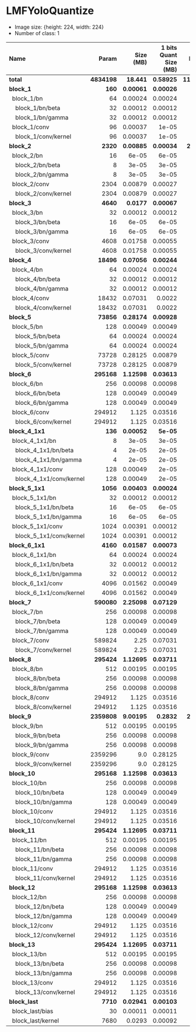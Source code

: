 # LMFYoloQuantize

* Image size: {height: 224, width: 224}
* Number of class: 1

| Name | Param | Size (MB) | 1 bits Quant Size (MB) | FLOPs (m) |
| :-- | --: | --: | --: | --: |
| **total** | **4834198** | **18.441** | **0.58925** | **1141.55565** |
| **block_1** | **160** | **0.00061** | **0.00026** | **9.63379** |
| &nbsp;&nbsp;block_1/bn | 64 | 0.00024 | 0.00024 | - |
| &nbsp;&nbsp;&nbsp;&nbsp;block_1/bn/beta | 32 | 0.00012 | 0.00012 | - |
| &nbsp;&nbsp;&nbsp;&nbsp;block_1/bn/gamma | 32 | 0.00012 | 0.00012 | - |
| &nbsp;&nbsp;block_1/conv | 96 | 0.00037 | 1e-05 | - |
| &nbsp;&nbsp;&nbsp;&nbsp;block_1/conv/kernel | 96 | 0.00037 | 1e-05 | - |
| **block_2** | **2320** | **0.00885** | **0.00034** | **231.21101** |
| &nbsp;&nbsp;block_2/bn | 16 | 6e-05 | 6e-05 | - |
| &nbsp;&nbsp;&nbsp;&nbsp;block_2/bn/beta | 8 | 3e-05 | 3e-05 | - |
| &nbsp;&nbsp;&nbsp;&nbsp;block_2/bn/gamma | 8 | 3e-05 | 3e-05 | - |
| &nbsp;&nbsp;block_2/conv | 2304 | 0.00879 | 0.00027 | - |
| &nbsp;&nbsp;&nbsp;&nbsp;block_2/conv/kernel | 2304 | 0.00879 | 0.00027 | - |
| **block_3** | **4640** | **0.0177** | **0.00067** | **115.6055** |
| &nbsp;&nbsp;block_3/bn | 32 | 0.00012 | 0.00012 | - |
| &nbsp;&nbsp;&nbsp;&nbsp;block_3/bn/beta | 16 | 6e-05 | 6e-05 | - |
| &nbsp;&nbsp;&nbsp;&nbsp;block_3/bn/gamma | 16 | 6e-05 | 6e-05 | - |
| &nbsp;&nbsp;block_3/conv | 4608 | 0.01758 | 0.00055 | - |
| &nbsp;&nbsp;&nbsp;&nbsp;block_3/conv/kernel | 4608 | 0.01758 | 0.00055 | - |
| **block_4** | **18496** | **0.07056** | **0.00244** | **115.6055** |
| &nbsp;&nbsp;block_4/bn | 64 | 0.00024 | 0.00024 | - |
| &nbsp;&nbsp;&nbsp;&nbsp;block_4/bn/beta | 32 | 0.00012 | 0.00012 | - |
| &nbsp;&nbsp;&nbsp;&nbsp;block_4/bn/gamma | 32 | 0.00012 | 0.00012 | - |
| &nbsp;&nbsp;block_4/conv | 18432 | 0.07031 | 0.0022 | - |
| &nbsp;&nbsp;&nbsp;&nbsp;block_4/conv/kernel | 18432 | 0.07031 | 0.0022 | - |
| **block_5** | **73856** | **0.28174** | **0.00928** | **115.6055** |
| &nbsp;&nbsp;block_5/bn | 128 | 0.00049 | 0.00049 | - |
| &nbsp;&nbsp;&nbsp;&nbsp;block_5/bn/beta | 64 | 0.00024 | 0.00024 | - |
| &nbsp;&nbsp;&nbsp;&nbsp;block_5/bn/gamma | 64 | 0.00024 | 0.00024 | - |
| &nbsp;&nbsp;block_5/conv | 73728 | 0.28125 | 0.00879 | - |
| &nbsp;&nbsp;&nbsp;&nbsp;block_5/conv/kernel | 73728 | 0.28125 | 0.00879 | - |
| **block_6** | **295168** | **1.12598** | **0.03613** | **115.6055** |
| &nbsp;&nbsp;block_6/bn | 256 | 0.00098 | 0.00098 | - |
| &nbsp;&nbsp;&nbsp;&nbsp;block_6/bn/beta | 128 | 0.00049 | 0.00049 | - |
| &nbsp;&nbsp;&nbsp;&nbsp;block_6/bn/gamma | 128 | 0.00049 | 0.00049 | - |
| &nbsp;&nbsp;block_6/conv | 294912 | 1.125 | 0.03516 | - |
| &nbsp;&nbsp;&nbsp;&nbsp;block_6/conv/kernel | 294912 | 1.125 | 0.03516 | - |
| **block_4_1x1** | **136** | **0.00052** | **5e-05** | **0.80282** |
| &nbsp;&nbsp;block_4_1x1/bn | 8 | 3e-05 | 3e-05 | - |
| &nbsp;&nbsp;&nbsp;&nbsp;block_4_1x1/bn/beta | 4 | 2e-05 | 2e-05 | - |
| &nbsp;&nbsp;&nbsp;&nbsp;block_4_1x1/bn/gamma | 4 | 2e-05 | 2e-05 | - |
| &nbsp;&nbsp;block_4_1x1/conv | 128 | 0.00049 | 2e-05 | - |
| &nbsp;&nbsp;&nbsp;&nbsp;block_4_1x1/conv/kernel | 128 | 0.00049 | 2e-05 | - |
| **block_5_1x1** | **1056** | **0.00403** | **0.00024** | **1.60563** |
| &nbsp;&nbsp;block_5_1x1/bn | 32 | 0.00012 | 0.00012 | - |
| &nbsp;&nbsp;&nbsp;&nbsp;block_5_1x1/bn/beta | 16 | 6e-05 | 6e-05 | - |
| &nbsp;&nbsp;&nbsp;&nbsp;block_5_1x1/bn/gamma | 16 | 6e-05 | 6e-05 | - |
| &nbsp;&nbsp;block_5_1x1/conv | 1024 | 0.00391 | 0.00012 | - |
| &nbsp;&nbsp;&nbsp;&nbsp;block_5_1x1/conv/kernel | 1024 | 0.00391 | 0.00012 | - |
| **block_6_1x1** | **4160** | **0.01587** | **0.00073** | **1.60563** |
| &nbsp;&nbsp;block_6_1x1/bn | 64 | 0.00024 | 0.00024 | - |
| &nbsp;&nbsp;&nbsp;&nbsp;block_6_1x1/bn/beta | 32 | 0.00012 | 0.00012 | - |
| &nbsp;&nbsp;&nbsp;&nbsp;block_6_1x1/bn/gamma | 32 | 0.00012 | 0.00012 | - |
| &nbsp;&nbsp;block_6_1x1/conv | 4096 | 0.01562 | 0.00049 | - |
| &nbsp;&nbsp;&nbsp;&nbsp;block_6_1x1/conv/kernel | 4096 | 0.01562 | 0.00049 | - |
| **block_7** | **590080** | **2.25098** | **0.07129** | **57.80275** |
| &nbsp;&nbsp;block_7/bn | 256 | 0.00098 | 0.00098 | - |
| &nbsp;&nbsp;&nbsp;&nbsp;block_7/bn/beta | 128 | 0.00049 | 0.00049 | - |
| &nbsp;&nbsp;&nbsp;&nbsp;block_7/bn/gamma | 128 | 0.00049 | 0.00049 | - |
| &nbsp;&nbsp;block_7/conv | 589824 | 2.25 | 0.07031 | - |
| &nbsp;&nbsp;&nbsp;&nbsp;block_7/conv/kernel | 589824 | 2.25 | 0.07031 | - |
| **block_8** | **295424** | **1.12695** | **0.03711** | **28.90138** |
| &nbsp;&nbsp;block_8/bn | 512 | 0.00195 | 0.00195 | - |
| &nbsp;&nbsp;&nbsp;&nbsp;block_8/bn/beta | 256 | 0.00098 | 0.00098 | - |
| &nbsp;&nbsp;&nbsp;&nbsp;block_8/bn/gamma | 256 | 0.00098 | 0.00098 | - |
| &nbsp;&nbsp;block_8/conv | 294912 | 1.125 | 0.03516 | - |
| &nbsp;&nbsp;&nbsp;&nbsp;block_8/conv/kernel | 294912 | 1.125 | 0.03516 | - |
| **block_9** | **2359808** | **9.00195** | **0.2832** | **231.21101** |
| &nbsp;&nbsp;block_9/bn | 512 | 0.00195 | 0.00195 | - |
| &nbsp;&nbsp;&nbsp;&nbsp;block_9/bn/beta | 256 | 0.00098 | 0.00098 | - |
| &nbsp;&nbsp;&nbsp;&nbsp;block_9/bn/gamma | 256 | 0.00098 | 0.00098 | - |
| &nbsp;&nbsp;block_9/conv | 2359296 | 9.0 | 0.28125 | - |
| &nbsp;&nbsp;&nbsp;&nbsp;block_9/conv/kernel | 2359296 | 9.0 | 0.28125 | - |
| **block_10** | **295168** | **1.12598** | **0.03613** | **28.90138** |
| &nbsp;&nbsp;block_10/bn | 256 | 0.00098 | 0.00098 | - |
| &nbsp;&nbsp;&nbsp;&nbsp;block_10/bn/beta | 128 | 0.00049 | 0.00049 | - |
| &nbsp;&nbsp;&nbsp;&nbsp;block_10/bn/gamma | 128 | 0.00049 | 0.00049 | - |
| &nbsp;&nbsp;block_10/conv | 294912 | 1.125 | 0.03516 | - |
| &nbsp;&nbsp;&nbsp;&nbsp;block_10/conv/kernel | 294912 | 1.125 | 0.03516 | - |
| **block_11** | **295424** | **1.12695** | **0.03711** | **28.90138** |
| &nbsp;&nbsp;block_11/bn | 512 | 0.00195 | 0.00195 | - |
| &nbsp;&nbsp;&nbsp;&nbsp;block_11/bn/beta | 256 | 0.00098 | 0.00098 | - |
| &nbsp;&nbsp;&nbsp;&nbsp;block_11/bn/gamma | 256 | 0.00098 | 0.00098 | - |
| &nbsp;&nbsp;block_11/conv | 294912 | 1.125 | 0.03516 | - |
| &nbsp;&nbsp;&nbsp;&nbsp;block_11/conv/kernel | 294912 | 1.125 | 0.03516 | - |
| **block_12** | **295168** | **1.12598** | **0.03613** | **28.90138** |
| &nbsp;&nbsp;block_12/bn | 256 | 0.00098 | 0.00098 | - |
| &nbsp;&nbsp;&nbsp;&nbsp;block_12/bn/beta | 128 | 0.00049 | 0.00049 | - |
| &nbsp;&nbsp;&nbsp;&nbsp;block_12/bn/gamma | 128 | 0.00049 | 0.00049 | - |
| &nbsp;&nbsp;block_12/conv | 294912 | 1.125 | 0.03516 | - |
| &nbsp;&nbsp;&nbsp;&nbsp;block_12/conv/kernel | 294912 | 1.125 | 0.03516 | - |
| **block_13** | **295424** | **1.12695** | **0.03711** | **28.90138** |
| &nbsp;&nbsp;block_13/bn | 512 | 0.00195 | 0.00195 | - |
| &nbsp;&nbsp;&nbsp;&nbsp;block_13/bn/beta | 256 | 0.00098 | 0.00098 | - |
| &nbsp;&nbsp;&nbsp;&nbsp;block_13/bn/gamma | 256 | 0.00098 | 0.00098 | - |
| &nbsp;&nbsp;block_13/conv | 294912 | 1.125 | 0.03516 | - |
| &nbsp;&nbsp;&nbsp;&nbsp;block_13/conv/kernel | 294912 | 1.125 | 0.03516 | - |
| **block_last** | **7710** | **0.02941** | **0.00103** | **0.75411** |
| &nbsp;&nbsp;block_last/bias | 30 | 0.00011 | 0.00011 | - |
| &nbsp;&nbsp;block_last/kernel | 7680 | 0.0293 | 0.00092 | - |

